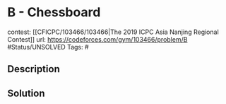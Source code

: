 # B - Chessboard

contest: [[CFICPC/103466/103466|The 2019 ICPC Asia Nanjing Regional Contest]]
url: https://codeforces.com/gym/103466/problem/B
#Status/UNSOLVED
Tags: #

## Description

## Solution

